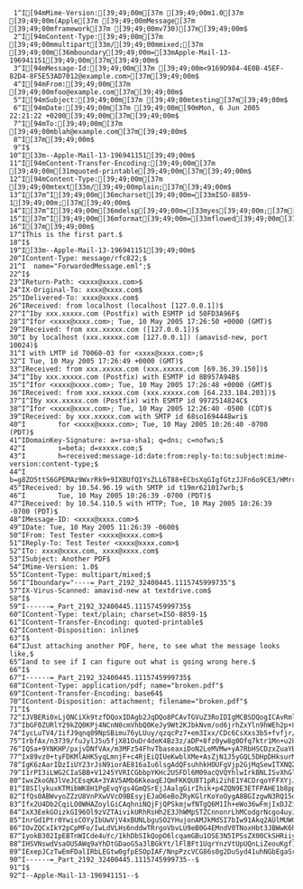      1^I[94mMime-Version:[39;49;00m[37m [39;49;00m1.0[37m [39;49;00m(Apple[37m [39;49;00mMessage[37m [39;49;00mframework[37m [39;49;00mv730)[37m[39;49;00m$
     2^I[94mContent-Type:[39;49;00m[37m [39;49;00mmultipart[33m/[39;49;00mmixed;[37m [39;49;00m[36mboundary[39;49;00m=[33mApple-Mail-13-196941151[39;49;00m[37m[39;49;00m$
     3^I[94mMessage-Id:[39;49;00m[37m [39;49;00m<9169D984-4E0B-45EF-82D4-8F5E53AD7012@example.com>[37m[39;49;00m$
     4^I[94mFrom:[39;49;00m[37m [39;49;00mfoo@example.com[37m[39;49;00m$
     5^I[94mSubject:[39;49;00m[37m [39;49;00mtesting[37m[39;49;00m$
     6^I[94mDate:[39;49;00m[37m [39;49;00m[90mMon, 6 Jun 2005 22:21:22 +0200[39;49;00m[37m[39;49;00m$
     7^I[94mTo:[39;49;00m[37m [39;49;00mblah@example.com[37m[39;49;00m$
     8^I[37m[39;49;00m$
     9^I$
    10^I[33m--Apple-Mail-13-196941151[39;49;00m$
    11^I[94mContent-Transfer-Encoding:[39;49;00m[37m [39;49;00m[31mquoted-printable[39;49;00m[37m[39;49;00m$
    12^I[94mContent-Type:[39;49;00m[37m [39;49;00mtext[33m/[39;49;00mplain;[37m[39;49;00m$
    13^I[37m^I[39;49;00m[36mcharset[39;49;00m=[33mISO-8859-1[39;49;00m;[37m[39;49;00m$
    14^I[37m^I[39;49;00m[36mdelsp[39;49;00m=[33myes[39;49;00m;[37m[39;49;00m$
    15^I[37m^I[39;49;00m[36mformat[39;49;00m=[33mflowed[39;49;00m[37m[39;49;00m$
    16^I[37m[39;49;00m$
    17^IThis is the first part.$
    18^I$
    19^I[33m--Apple-Mail-13-196941151[39;49;00m$
    20^IContent-Type: message/rfc822;$
    21^I  name="ForwardedMessage.eml";$
    22^I$
    23^IReturn-Path: <xxxx@xxxx.com>$
    24^IX-Original-To: xxxx@xxxx.com$
    25^IDelivered-To: xxxx@xxxx.com$
    26^IReceived: from localhost (localhost [127.0.0.1])$
    27^I^Iby xxx.xxxxx.com (Postfix) with ESMTP id 50FD3A96F$
    28^I^Ifor <xxxx@xxxx.com>; Tue, 10 May 2005 17:26:50 +0000 (GMT)$
    29^IReceived: from xxx.xxxxx.com ([127.0.0.1])$
    30^I by localhost (xxx.xxxxx.com [127.0.0.1]) (amavisd-new, port 10024)$
    31^I with LMTP id 70060-03 for <xxxx@xxxx.com>;$
    32^I Tue, 10 May 2005 17:26:49 +0000 (GMT)$
    33^IReceived: from xxx.xxxxx.com (xxx.xxxxx.com [69.36.39.150])$
    34^I^Iby xxx.xxxxx.com (Postfix) with ESMTP id 8B957A94B$
    35^I^Ifor <xxxx@xxxx.com>; Tue, 10 May 2005 17:26:48 +0000 (GMT)$
    36^IReceived: from xxx.xxxxx.com (xxx.xxxxx.com [64.233.184.203])$
    37^I^Iby xxx.xxxxx.com (Postfix) with ESMTP id 9972514824C$
    38^I^Ifor <xxxx@xxxx.com>; Tue, 10 May 2005 12:26:40 -0500 (CDT)$
    39^IReceived: by xxx.xxxxx.com with SMTP id 68so1694448wri$
    40^I        for <xxxx@xxxx.com>; Tue, 10 May 2005 10:26:40 -0700 (PDT)$
    41^IDomainKey-Signature: a=rsa-sha1; q=dns; c=nofws;$
    42^I        s=beta; d=xxxxx.com;$
    43^I        h=received:message-id:date:from:reply-to:to:subject:mime-version:content-type;$
    44^I        b=g8ZO5ttS6GPEMAz9WxrRk9+9IXBUfQIYsZLL6T88+ECbsXqGIgfGtzJJFn6o9CE3/HMrrIGkN5AisxVFTGXWxWci5YA/7PTVWwPOhJff5BRYQDVNgRKqMl/SMttNrrRElsGJjnD1UyQ/5kQmcBxq2PuZI5Zc47u6CILcuoBcM+A=$
    45^IReceived: by 10.54.96.19 with SMTP id t19mr621017wrb;$
    46^I        Tue, 10 May 2005 10:26:39 -0700 (PDT)$
    47^IReceived: by 10.54.110.5 with HTTP; Tue, 10 May 2005 10:26:39 -0700 (PDT)$
    48^IMessage-ID: <xxxx@xxxx.com>$
    49^IDate: Tue, 10 May 2005 11:26:39 -0600$
    50^IFrom: Test Tester <xxxx@xxxx.com>$
    51^IReply-To: Test Tester <xxxx@xxxx.com>$
    52^ITo: xxxx@xxxx.com, xxxx@xxxx.com$
    53^ISubject: Another PDF$
    54^IMime-Version: 1.0$
    55^IContent-Type: multipart/mixed;$
    56^I^Iboundary="----=_Part_2192_32400445.1115745999735"$
    57^IX-Virus-Scanned: amavisd-new at textdrive.com$
    58^I$
    59^I------=_Part_2192_32400445.1115745999735$
    60^IContent-Type: text/plain; charset=ISO-8859-1$
    61^IContent-Transfer-Encoding: quoted-printable$
    62^IContent-Disposition: inline$
    63^I$
    64^IJust attaching another PDF, here, to see what the message looks like,$
    65^Iand to see if I can figure out what is going wrong here.$
    66^I$
    67^I------=_Part_2192_32400445.1115745999735$
    68^IContent-Type: application/pdf; name="broken.pdf"$
    69^IContent-Transfer-Encoding: base64$
    70^IContent-Disposition: attachment; filename="broken.pdf"$
    71^I$
    72^IJVBERi0xLjQNCiXk9tzfDQoxIDAgb2JqDQo8PCAvTGVuZ3RoIDIgMCBSDQogICAvRmlsdGVyIC9G$
    73^IbGF0ZURlY29kZQ0KPj4NCnN0cmVhbQ0KeJy9Wt2KJbkNvm/od6jrhZxYln9hWEh2p+8HBvICySaE$
    74^IycLuTV4/1ifJ9qnq09NpSBimu76yLUuy/qzqcPz7+em3Ixx/CDc6CsXxs3b5+fvfjr/8cPz6/BRu$
    75^IrbfAx/n3739/fuJylJ5u5fjX81OuDr4deK4Bz3z/aDP+8fz0yw8g0Ofq7ktr1Mn+u28rvhy/jVeD$
    76^IQSa+9YNKHP/pxjvDNfVAx/m3MFz54FhvTbaseaxiDoN2LeMVMw+yA7RbHSCDzxZuaYB2E1Yay7QU$
    77^Ix89vz0+tyFDKMlAHK5yqLmnjF+c4RjEiQIUeKwblXMe+AsZjN1J5yGQL5DHpDHksurM81rF6PKab$
    78^IgK6zAarIDzIiUY23rJsN9iorAE816aIu6lsgAdQFsuhhkHOUFgVjp2GjMqSewITXNQ27jrMeamkg$
    79^I1rPI3iLWG2CIaSBB+V1245YVRICGbbpYKHc2USFDl6M09acQVQYhlwIrkBNLISvXhGlF1wi5FHCw$
    80^IwxZkoGNJlVeJCEsqKA+3YAV5AMb6KkeaqEJQmFKKQU8T1pRi2ihE1Y4CDrqoYFFXYjJJOatsyzuI$
    81^I8SIlykuxKTMibWK8H1PgEvqYgs4GmQSrEjJAalgGirIhik+p4ZQN9E3ETFPAHE1b8pp1l/0Rc1gl$
    82^IfQs0ABWvyoZZzU8VnPXwVVcO9BEsyjEJaO6eBoZRyKGlrKoYoOygA8BGIzgwN3RQ15ouigG5idZQ$
    83^Ifx2U4Db2CqiLO0WHAZoylGiCAqhniNQjFjQPSkmjwfNTgQ6M1Ih+eWo36wFmjIxDJZiGUBiWsAyR$
    84^IxX3EekGOizkGI96Ol9zVZTAivikURhRsHh2E3JhWMpSTZCnnonrLhMCodgrNcgo4uyJUJc6qnVss$
    85^InrGd1Ptr0YwisCOYyIbUwVjV4xBUNLbguSO2YHujonAMJkMdSI7bIw91Akq2AUlMUWGFTMAOamjU$
    86^IOvZQCxIkY2pCpMFo/IwLdVLHs6nddwTRrgoVbvLU9eB0G4EMndV0TNoxHbt3JBWwK6hhv3iHfDtF$
    87^IyokB302IpEBTnWICde4uYc/1khDbSIkQopO6lcqamGBu1OSE3N5IPSsZX00CkSHRiiyx6HQIShsS$
    88^IHSVNswdVsaOUSAWq9aYhDtGDaoG5a3lBGkYt/lFlBFt1UqrYnzVtUpUQnLiZeouKgf1KhRBViRRk$
    89^IExepJCzTwEmFDalIRbLEGtw0gfpESOpIAF/NnpPzcVCG86s0g2DuSyd41uhNGbEgaSrWEXORErbw$
    90^I------=_Part_2192_32400445.1115745999735--$
    91^I$
    92^I--Apple-Mail-13-196941151--$
